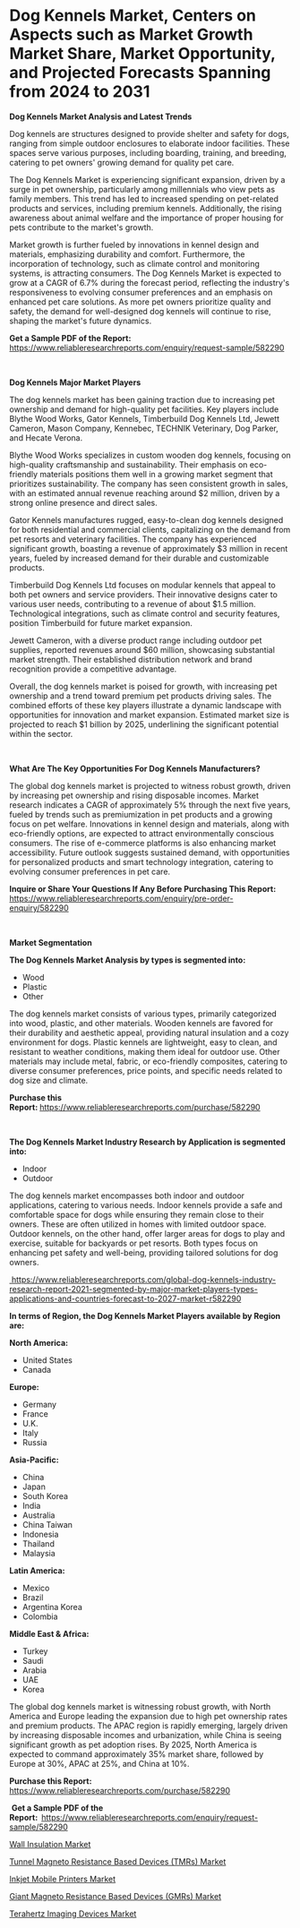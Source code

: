 <p><h1>Dog Kennels Market, Centers on Aspects such as Market Growth Market Share, Market Opportunity, and Projected Forecasts Spanning from 2024 to 2031</h1></p><p><strong>Dog Kennels Market Analysis and Latest Trends</strong></p>
<p><p>Dog kennels are structures designed to provide shelter and safety for dogs, ranging from simple outdoor enclosures to elaborate indoor facilities. These spaces serve various purposes, including boarding, training, and breeding, catering to pet owners' growing demand for quality pet care.</p><p>The Dog Kennels Market is experiencing significant expansion, driven by a surge in pet ownership, particularly among millennials who view pets as family members. This trend has led to increased spending on pet-related products and services, including premium kennels. Additionally, the rising awareness about animal welfare and the importance of proper housing for pets contribute to the market's growth.</p><p>Market growth is further fueled by innovations in kennel design and materials, emphasizing durability and comfort. Furthermore, the incorporation of technology, such as climate control and monitoring systems, is attracting consumers. The Dog Kennels Market is expected to grow at a CAGR of 6.7% during the forecast period, reflecting the industry's responsiveness to evolving consumer preferences and an emphasis on enhanced pet care solutions. As more pet owners prioritize quality and safety, the demand for well-designed dog kennels will continue to rise, shaping the market's future dynamics.</p></p>
<p><strong>Get a Sample PDF of the Report:&nbsp;</strong> <a href="https://www.reliableresearchreports.com/enquiry/request-sample/582290?utm_campaign=11&utm_medium=2&utm_source=Github&utm_content=ia&utm_term=12102024&utm_id=dog-kennels">https://www.reliableresearchreports.com/enquiry/request-sample/582290</a></p>
<p>&nbsp;</p>
<p><strong>Dog Kennels Major Market Players</strong></p>
<p><p>The dog kennels market has been gaining traction due to increasing pet ownership and demand for high-quality pet facilities. Key players include Blythe Wood Works, Gator Kennels, Timberbuild Dog Kennels Ltd, Jewett Cameron, Mason Company, Kennebec, TECHNIK Veterinary, Dog Parker, and Hecate Verona.</p><p>Blythe Wood Works specializes in custom wooden dog kennels, focusing on high-quality craftsmanship and sustainability. Their emphasis on eco-friendly materials positions them well in a growing market segment that prioritizes sustainability. The company has seen consistent growth in sales, with an estimated annual revenue reaching around $2 million, driven by a strong online presence and direct sales.</p><p>Gator Kennels manufactures rugged, easy-to-clean dog kennels designed for both residential and commercial clients, capitalizing on the demand from pet resorts and veterinary facilities. The company has experienced significant growth, boasting a revenue of approximately $3 million in recent years, fueled by increased demand for their durable and customizable products.</p><p>Timberbuild Dog Kennels Ltd focuses on modular kennels that appeal to both pet owners and service providers. Their innovative designs cater to various user needs, contributing to a revenue of about $1.5 million. Technological integrations, such as climate control and security features, position Timberbuild for future market expansion.</p><p>Jewett Cameron, with a diverse product range including outdoor pet supplies, reported revenues around $60 million, showcasing substantial market strength. Their established distribution network and brand recognition provide a competitive advantage.</p><p>Overall, the dog kennels market is poised for growth, with increasing pet ownership and a trend toward premium pet products driving sales. The combined efforts of these key players illustrate a dynamic landscape with opportunities for innovation and market expansion. Estimated market size is projected to reach $1 billion by 2025, underlining the significant potential within the sector.</p></p>
<p>&nbsp;</p>
<p><strong>What Are The Key Opportunities For Dog Kennels Manufacturers?</strong></p>
<p><p>The global dog kennels market is projected to witness robust growth, driven by increasing pet ownership and rising disposable incomes. Market research indicates a CAGR of approximately 5% through the next five years, fueled by trends such as premiumization in pet products and a growing focus on pet welfare. Innovations in kennel design and materials, along with eco-friendly options, are expected to attract environmentally conscious consumers. The rise of e-commerce platforms is also enhancing market accessibility. Future outlook suggests sustained demand, with opportunities for personalized products and smart technology integration, catering to evolving consumer preferences in pet care.</p></p>
<p><strong>Inquire or Share Your Questions If Any Before Purchasing This Report:</strong> <a href="https://www.reliableresearchreports.com/enquiry/pre-order-enquiry/582290?utm_campaign=11&utm_medium=2&utm_source=Github&utm_content=ia&utm_term=12102024&utm_id=dog-kennels">https://www.reliableresearchreports.com/enquiry/pre-order-enquiry/582290</a></p>
<p>&nbsp;</p>
<p><strong>Market Segmentation</strong></p>
<p><strong>The Dog Kennels Market Analysis by types is segmented into:</strong></p>
<p><ul><li>Wood</li><li>Plastic</li><li>Other</li></ul></p>
<p><p>The dog kennels market consists of various types, primarily categorized into wood, plastic, and other materials. Wooden kennels are favored for their durability and aesthetic appeal, providing natural insulation and a cozy environment for dogs. Plastic kennels are lightweight, easy to clean, and resistant to weather conditions, making them ideal for outdoor use. Other materials may include metal, fabric, or eco-friendly composites, catering to diverse consumer preferences, price points, and specific needs related to dog size and climate.</p></p>
<p><strong>Purchase this Report:&nbsp;</strong><a href="https://www.reliableresearchreports.com/purchase/582290?utm_campaign=11&utm_medium=2&utm_source=Github&utm_content=ia&utm_term=12102024&utm_id=dog-kennels">https://www.reliableresearchreports.com/purchase/582290</a></p>
<p>&nbsp;</p>
<p><strong>The Dog Kennels Market Industry Research by Application is segmented into:</strong></p>
<p><ul><li>Indoor</li><li>Outdoor</li></ul></p>
<p><p>The dog kennels market encompasses both indoor and outdoor applications, catering to various needs. Indoor kennels provide a safe and comfortable space for dogs while ensuring they remain close to their owners. These are often utilized in homes with limited outdoor space. Outdoor kennels, on the other hand, offer larger areas for dogs to play and exercise, suitable for backyards or pet resorts. Both types focus on enhancing pet safety and well-being, providing tailored solutions for dog owners.</p></p>
<p><a href="https://www.reliableresearchreports.com/global-dog-kennels-industry-research-report-2021-segmented-by-major-market-players-types-applications-and-countries-forecast-to-2027-market-r582290?utm_campaign=11&utm_medium=2&utm_source=Github&utm_content=ia&utm_term=12102024&utm_id=dog-kennels">&nbsp;https://www.reliableresearchreports.com/global-dog-kennels-industry-research-report-2021-segmented-by-major-market-players-types-applications-and-countries-forecast-to-2027-market-r582290</a></p>
<p><strong>In terms of Region, the Dog Kennels Market Players available by Region are:</strong></p>
<p>
    <p> <strong> North America: </strong>
        <ul>
            <li>United States</li>
            <li>Canada</li>
        </ul>
        </p> 
    <p> <strong> Europe: </strong>
        <ul>
            <li>Germany</li>
            <li>France</li>
            <li>U.K.</li>
            <li>Italy</li>
            <li>Russia</li>
        </ul>
        </p> 
    <p> <strong> Asia-Pacific: </strong>
        <ul>
            <li>China</li>
            <li>Japan</li>
            <li>South Korea</li>
            <li>India</li>
            <li>Australia</li>
            <li>China Taiwan</li>
            <li>Indonesia</li>
            <li>Thailand</li>
            <li>Malaysia</li>
        </ul>
        </p> 
    <p> <strong> Latin America: </strong>
        <ul>
            <li>Mexico</li>
            <li>Brazil</li>
            <li>Argentina Korea</li>
            <li>Colombia</li>
        </ul>
        </p> 
    <p> <strong> Middle East & Africa: </strong>
        <ul>
            <li>Turkey</li>
            <li>Saudi</li>
            <li>Arabia</li>
            <li>UAE</li>
            <li>Korea</li>
        </ul>
    </p>
    </p>
<p><p>The global dog kennels market is witnessing robust growth, with North America and Europe leading the expansion due to high pet ownership rates and premium products. The APAC region is rapidly emerging, largely driven by increasing disposable incomes and urbanization, while China is seeing significant growth as pet adoption rises. By 2025, North America is expected to command approximately 35% market share, followed by Europe at 30%, APAC at 25%, and China at 10%.</p></p>
<p><strong>Purchase this Report: </strong><a href="https://www.reliableresearchreports.com/purchase/582290?utm_campaign=11&utm_medium=2&utm_source=Github&utm_content=ia&utm_term=12102024&utm_id=dog-kennels">https://www.reliableresearchreports.com/purchase/582290</a></p>
<p>&nbsp;<strong>Get a Sample PDF of the Report:&nbsp;&nbsp;</strong><a href="https://www.reliableresearchreports.com/enquiry/request-sample/582290?utm_campaign=11&utm_medium=2&utm_source=Github&utm_content=ia&utm_term=12102024&utm_id=dog-kennels">https://www.reliableresearchreports.com/enquiry/request-sample/582290</a></p>
<p><strong></strong></p>
<p><p><a href="https://github.com/AshikRahman665/Market-Research-Report-List-1/blob/main/wall-insulation-market.md?utm_campaign=11&utm_medium=2&utm_source=Github&utm_content=ia&utm_term=12102024&utm_id=dog-kennels">Wall Insulation Market</a></p><p><a href="https://www.linkedin.com/pulse/tunnel-magneto-resistance-based-devices-tmrs-market-size-sbqge?utm_campaign=11&utm_medium=2&utm_source=Github&utm_content=ia&utm_term=12102024&utm_id=dog-kennels">Tunnel Magneto Resistance Based Devices (TMRs) Market</a></p><p><a href="https://www.linkedin.com/pulse/inkjet-mobile-printers-market-size-type-wirewireless-product-65qle?utm_campaign=11&utm_medium=2&utm_source=Github&utm_content=ia&utm_term=12102024&utm_id=dog-kennels">Inkjet Mobile Printers Market</a></p><p><a href="https://www.linkedin.com/pulse/giant-magneto-resistance-based-devices-gmrs-mosaic-piecing-kpgke?utm_campaign=11&utm_medium=2&utm_source=Github&utm_content=ia&utm_term=12102024&utm_id=dog-kennels">Giant Magneto Resistance Based Devices (GMRs) Market</a></p><p><a href="https://github.com/AfsanaMia652/Market-Research-Report-List-1/blob/main/terahertz-imaging-devices-market.md?utm_campaign=11&utm_medium=2&utm_source=Github&utm_content=ia&utm_term=12102024&utm_id=dog-kennels">Terahertz Imaging Devices Market</a></p></p>